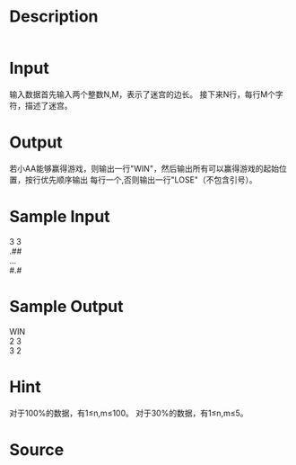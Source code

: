 
# Description

<div class="content"><p><img border="0" src="source/bzoj/1443/img/aHR0cHM6Ly9seWRzeS5jb20vSnVkZ2VPbmxpbmUvaW1hZ2VzLzE0NDMuanBn.jpg" alt=""/></p></div>

# Input

<div class="content"><p>输入数据首先输入两个整数N,M，表示了迷宫的边长。 接下来N行，每行M个字符，描述了迷宫。</p></div>

# Output

<div class="content"><p>若小AA能够赢得游戏，则输出一行&#34;WIN&#34;，然后输出所有可以赢得游戏的起始位置，按行优先顺序输出 每行一个,否则输出一行&#34;LOSE&#34;（不包含引号）。</p></div>

# Sample Input

<div class="content"><span class="sampledata">3 3<br/>
.##<br/>
...<br/>
#.#</span></div>

# Sample Output

<div class="content"><span class="sampledata">WIN<br/>
2 3<br/>
3 2</span></div>

# Hint

<div class="content"><p></p><p>对于100%的数据，有1≤n,m≤100。  对于30%的数据，有1≤n,m≤5。</p><p></p></div>

# Source

<div class="content"><p><a href="problemset.php?search="></a></p></div>

